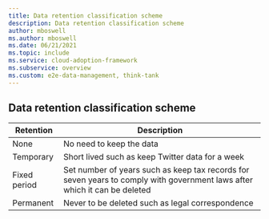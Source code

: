 ```yaml
---
title: Data retention classification scheme
description: Data retention classification scheme
author: mboswell
ms.author: mboswell
ms.date: 06/21/2021
ms.topic: include
ms.service: cloud-adoption-framework
ms.subservice: overview
ms.custom: e2e-data-management, think-tank
---
```


## Data retention classification scheme

|Retention |   Description|
|----|---|
|None    |No need to keep the data
|Temporary  |  Short lived such as keep Twitter data for a week
|Fixed period   |Set number of years such as keep tax records for seven years to comply with government laws after which it can be deleted
|Permanent   | Never to be deleted such as legal correspondence
